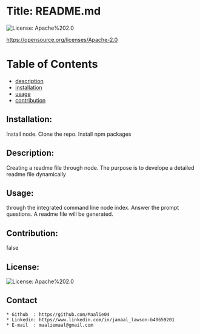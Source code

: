 

# Title: README.md

![License: Apache%202.0](https://img.shields.io/badge/License-Apache%202.0-blue.svg)

https://opensource.org/licenses/Apache-2.0

# Table of Contents 
* [description](#description)
* [installation](#installation)
* [usage](#usage)
* [contribution](#contribution)

## Installation: 
Install node. Clone the repo. Install npm packages
## Description:
Creating a readme file through node. The purpose is to develope a detailed readme file dynamically
## Usage: 
through the integrated command line node index. Answer the prompt questions. A readme file will be generated.
## Contribution: 
false
## License: 
![License: Apache%202.0](https://img.shields.io/badge/License-Apache%202.0-blue.svg)

## Contact
    * Github  : https//github.com/Maalie04
    * Linkedin: https//www.linkedin.com/in/jamaal_lawson-b40659201       
    * E-mail  : maaliemaal@gmail.com